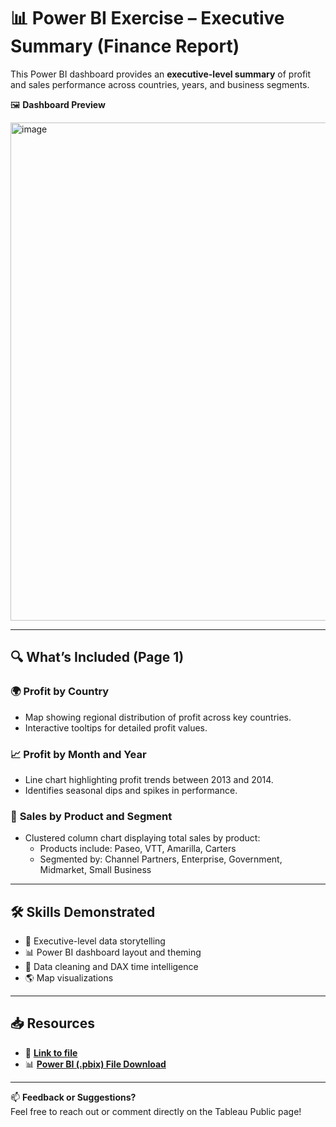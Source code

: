 # 📊 Power BI Exercise – Executive Summary (Finance Report)

This Power BI dashboard provides an **executive-level summary** of profit and sales performance across countries, years, and business segments.

🖼️ **Dashboard Preview**  

<img width="1308" height="797" alt="image" src="https://github.com/user-attachments/assets/2e4bdc63-cfe8-4e6f-927b-f8af67ee4841" />


---

## 🔍 What’s Included (Page 1)

### 🌍 **Profit by Country**
- Map showing regional distribution of profit across key countries.
- Interactive tooltips for detailed profit values.

### 📈 **Profit by Month and Year**
- Line chart highlighting profit trends between 2013 and 2014.
- Identifies seasonal dips and spikes in performance.

### 🧾 **Sales by Product and Segment**
- Clustered column chart displaying total sales by product:
  - Products include: Paseo, VTT, Amarilla, Carters
  - Segmented by: Channel Partners, Enterprise, Government, Midmarket, Small Business

---

## 🛠️ Skills Demonstrated

- 🧠 Executive-level data storytelling
- 📊 Power BI dashboard layout and theming
- 🧹 Data cleaning and DAX time intelligence
- 🌎 Map visualizations

---

## 📥 Resources


- 🔗 [**Link to file**](https://b2wcompletetraining057-my.sharepoint.com/:u:/g/personal/arommendez_bootcamp_justit_co_uk/EXK2RtT0XMhBkyP7e8i0CqcB179elrxUMuWxbxnR6dcP9w?e=A7Nk3r/)
- 📊 [**Power BI (.pbix) File Download**](https://raw.githubusercontent.com/Aromrom/Power-BI-Finance-exercise/refs/heads/main/Finance%20Report%20Exercise%20-%20Arom.pbix/)

---


📫 **Feedback or Suggestions?**  
Feel free to reach out or comment directly on the Tableau Public page!
